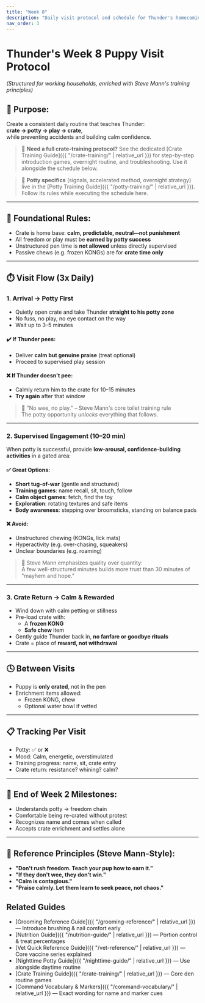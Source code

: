 ```yaml
---
title: "Week 8"
description: "Daily visit protocol and schedule for Thunder's homecoming week (8 weeks old)"
nav_order: 3
---
```


# Thunder's Week 8 Puppy Visit Protocol  
*(Structured for working households, enriched with Steve Mann's training principles)*

## 🧠 Purpose:
Create a consistent daily routine that teaches Thunder:  
**crate → potty → play → crate**,  
while preventing accidents and building calm confidence.

> 📘 **Need a full crate-training protocol?** See the dedicated [Crate Training Guide]({{ "/crate-training/" | relative_url }}) for step-by-step introduction games, overnight routine, and troubleshooting. Use it alongside the schedule below.

> 🚽 **Potty specifics** (signals, accelerated method, overnight strategy) live in the [Potty Training Guide]({{ "/potty-training/" | relative_url }}). Follow its rules while executing the schedule here.

---

## 🔑 Foundational Rules:
- Crate is home base: **calm, predictable, neutral—not punishment**  
- All freedom or play must be **earned by potty success**
- Unstructured pen time is **not allowed** unless directly supervised
- Passive chews (e.g. frozen KONGs) are for **crate time only**

---

## ⏱️ Visit Flow (3x Daily)

### 1. **Arrival → Potty First**
- Quietly open crate and take Thunder **straight to his potty zone**
- No fuss, no play, no eye contact on the way  
- Wait up to 3–5 minutes

#### ✔️ If Thunder pees:
- Deliver **calm but genuine praise** (treat optional)
- Proceed to supervised play session

#### ❌ If Thunder doesn't pee:
- Calmly return him to the crate for 10–15 minutes  
- **Try again** after that window

> 💬 "No wee, no play." – Steve Mann's core toilet training rule  
> The potty opportunity *unlocks* everything that follows.

---

### 2. **Supervised Engagement (10–20 min)**

When potty is successful, provide **low-arousal, confidence-building activities** in a gated area:

#### ✅ Great Options:
- **Short tug-of-war** (gentle and structured)
- **Training games**: name recall, sit, touch, follow
- **Calm object games**: fetch, find the toy
- **Exploration**: rotating textures and safe items
- **Body awareness**: stepping over broomsticks, standing on balance pads

#### ❌ Avoid:
- Unstructured chewing (KONGs, lick mats)
- Hyperactivity (e.g. over-chasing, squeakers)
- Unclear boundaries (e.g. roaming)

> 🧠 Steve Mann emphasizes quality over quantity:  
> A few well-structured minutes builds more trust than 30 minutes of "mayhem and hope."

---

### 3. **Crate Return → Calm & Rewarded**
- Wind down with calm petting or stillness
- Pre-load crate with:
  - A **frozen KONG**
  - **Safe chew** item
- Gently guide Thunder back in, **no fanfare or goodbye rituals**
- Crate = place of **reward, not withdrawal**

---

## 🕓 Between Visits
- Puppy is **only crated**, not in the pen
- Enrichment items allowed:
  - Frozen KONG, chew
  - Optional water bowl if vetted

---

## 📋 Tracking Per Visit
- Potty: ✅ or ❌
- Mood: Calm, energetic, overstimulated
- Training progress: name, sit, crate entry
- Crate return: resistance? whining? calm?

---

## 🎯 End of Week 2 Milestones:
- Understands potty → freedom chain
- Comfortable being re-crated without protest
- Recognizes name and comes when called
- Accepts crate enrichment and settles alone

---

## 📘 Reference Principles (Steve Mann-Style):
- **"Don't rush freedom. Teach your pup how to earn it."**
- **"If they don't wee, they don't win."**
- **"Calm is contagious."**
- **"Praise calmly. Let them learn to seek peace, not chaos."**

## Related Guides
- [Grooming Reference Guide]({{ "/grooming-reference/" | relative_url }}) — Introduce brushing & nail comfort early
- [Nutrition Guide]({{ "/nutrition-guide/" | relative_url }}) — Portion control & treat percentages
- [Vet Quick Reference Guide]({{ "/vet-reference/" | relative_url }}) — Core vaccine series explained
- [Nighttime Potty Guide]({{ "/nighttime-guide/" | relative_url }}) — Use alongside daytime routine
- [Crate Training Guide]({{ "/crate-training/" | relative_url }}) — Core den routine games
- [Command Vocabulary & Markers]({{ "/command-vocabulary/" | relative_url }}) — Exact wording for name and marker cues

